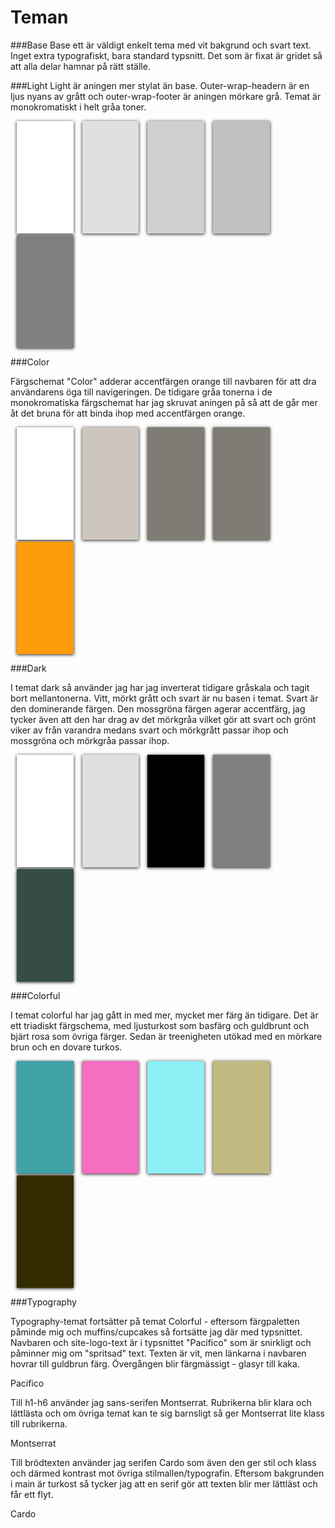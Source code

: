 Teman
=============================================================================
###Base
Base ett är väldigt enkelt tema med vit bakgrund och svart text. Inget extra typografiskt, bara standard typsnitt. Det som är fixat är gridet så att alla delar hamnar på rätt ställe.

###Light
Light är aningen mer stylat än base. Outer-wrap-headern är en ljus nyans av grått och outer-wrap-footer är aningen mörkare grå. Temat är monokromatiskt i helt gråa toner.

<div style="display: inline-block; width: 18%; height:180px; background-color:#fff; box-shadow: 0 1px 5px; margin-right: 10px; margin-left: 10px;"></div>
<div style="display: inline-block; width: 18%; height:180px; background-color:#e0e0e0; box-shadow: 0 1px 5px; margin-right: 10px;"></div>
<div style="display: inline-block; width: 18%; height:180px; background-color:#d0d0d0; box-shadow: 0 1px 5px; margin-right: 10px;"></div>
<div style="display: inline-block; width: 18%; height:180px; background-color:#c1c1c0; box-shadow: 0 1px 5px;"></div>
<div style="display: inline-block; width: 18%; height:180px; background-color:#808080; box-shadow: 0 1px 5px; margin-left: 10px;"></div>


###Color

Färgschemat "Color" adderar accentfärgen orange till navbaren för att dra användarens öga till navigeringen. De tidigare gråa tonerna i de monokromatiska färgschemat har jag skruvat aningen på så att de går mer åt det bruna för att binda ihop med accentfärgen orange.


<div style="display: inline-block; width: 18%; height:180px; background-color:#fff; box-shadow: 0 1px 5px; margin-right: 10px; margin-left: 10px;" ></div>
<div style="display: inline-block; width: 18%; height:180px; background-color:#ccc6be; box-shadow: 0 1px 5px; margin-right: 10px;"></div>
<div style="display: inline-block; width: 18%; height:180px; background-color:#7f7c75; box-shadow: 0 1px 5px; margin-right: 10px;"></div>
<div style="display: inline-block; width: 18%; height:180px; background-color:#7f7c75; box-shadow: 0 1px 5px;"></div>
<div style="display: inline-block; width: 18%; height:180px; background-color:#ff9c0b; box-shadow: 0 1px 5px; margin-left: 10px;"></div>

###Dark

I temat dark så använder jag har jag inverterat tidigare gråskala och tagit bort mellantonerna. Vitt, mörkt grått och svart är nu basen i temat. Svart är den dominerande färgen. Den mossgröna färgen agerar accentfärg, jag tycker även att den har drag av det mörkgråa vilket gör att svart och grönt viker av från varandra medans svart och mörkgrått passar ihop och mossgröna och mörkgråa passar ihop.

<div style="display: inline-block; width: 18%; height:180px; background-color:#fff; box-shadow: 0 1px 5px; margin-right: 10px; margin-left: 10px;" ></div>
<div style="display: inline-block; width: 18%; height:180px; background-color:#e0e0e0; box-shadow: 0 1px 5px; margin-right: 10px;"></div>
<div style="display: inline-block; width: 18%; height:180px; background-color:#000; box-shadow: 0 1px 5px; margin-right: 10px;"></div>
<div style="display: inline-block; width: 18%; height:180px; background-color:grey; box-shadow: 0 1px 5px;"></div>
<div style="display: inline-block; width: 18%; height:180px; background-color:#364D47; box-shadow: 0 1px 5px; margin-left: 10px;"></div>

###Colorful

I temat colorful har jag gått in med mer, mycket mer färg än tidigare. Det är ett triadiskt färgschema, med ljusturkost som basfärg och guldbrunt och bjärt rosa som övriga färger. Sedan är treenigheten utökad med en mörkare brun och en dovare turkos.  

<div style="display: inline-block; width: 18%; height:180px; background-color:#41a2a8; box-shadow: 0 1px 5px; margin-right: 10px; margin-left: 10px;" ></div>
<div style="display: inline-block; width: 18%; height:180px; background-color:#f66ec2; box-shadow: 0 1px 5px; margin-right: 10px;"></div>
<div style="display: inline-block; width: 18%; height:180px; background-color:#8eeff5; box-shadow: 0 1px 5px; margin-right: 10px;"></div>
<div style="display: inline-block; width: 18%; height:180px; background-color:#c2b982; box-shadow: 0 1px 5px;"></div>
<div style="display: inline-block; width: 18%; height:180px; background-color:#332c01; box-shadow: 0 1px 5px; margin-left: 10px;"></div>

###Typography

Typography-temat fortsätter på temat Colorful - eftersom färgpaletten påminde mig och muffins/cupcakes så fortsätte jag där med typsnittet. Navbaren och site-logo-text är i typsnittet "Pacifico" som är snirkligt och påminner mig om "spritsad" text. Texten är vit, men länkarna i navbaren hovrar till guldbrun färg.
Övergången blir färgmässigt -  glasyr till kaka.

<span class="pacifico">Pacifico</span>

Till h1-h6 använder jag sans-serifen Montserrat. Rubrikerna blir klara och lättlästa och om övriga temat kan te sig barnsligt så ger Montserrat lite klass till rubrikerna.

<span class="montserrat">Montserrat</span>

Till brödtexten använder jag serifen Cardo som även den ger stil och klass och därmed kontrast mot övriga stilmallen/typografin. Eftersom bakgrunden i main är turkost så tycker jag att en serif gör att texten blir mer lättläst och får ett flyt.

<span class="cardo">Cardo</span> 
